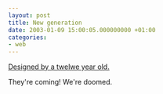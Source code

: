 ```yaml
---
layout: post
title: New generation
date: 2003-01-09 15:00:05.000000000 +01:00
categories:
- web
---
```

<a href="http://www.yuunalesca.org/weblog/" title="Holy Cow!">Designed by a twelwe year old.</a>

They're coming! We're doomed.
